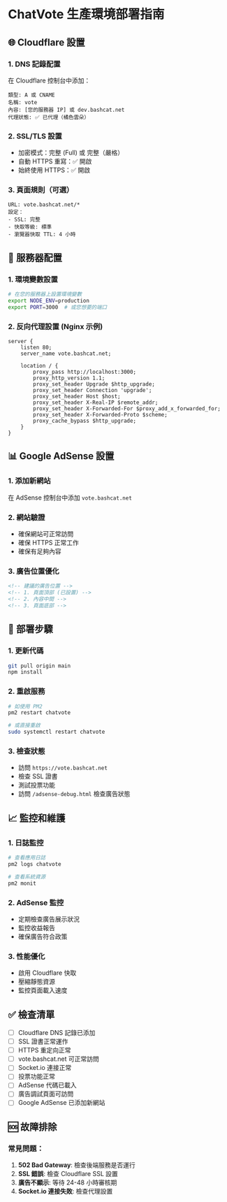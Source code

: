 # ChatVote 生產環境部署指南

## 🌐 Cloudflare 設置

### 1. DNS 記錄配置
在 Cloudflare 控制台中添加：
```
類型: A 或 CNAME
名稱: vote
內容: [您的服務器 IP] 或 dev.bashcat.net
代理狀態: ✅ 已代理（橘色雲朵）
```

### 2. SSL/TLS 設置
- 加密模式：完整 (Full) 或 完整（嚴格）
- 自動 HTTPS 重寫：✅ 開啟
- 始終使用 HTTPS：✅ 開啟

### 3. 頁面規則（可選）
```
URL: vote.bashcat.net/*
設定：
- SSL: 完整
- 快取等級: 標準
- 瀏覽器快取 TTL: 4 小時
```

## 🚀 服務器配置

### 1. 環境變數設置
```bash
# 在您的服務器上設置環境變數
export NODE_ENV=production
export PORT=3000  # 或您想要的端口
```

### 2. 反向代理設置 (Nginx 示例)
```nginx
server {
    listen 80;
    server_name vote.bashcat.net;
    
    location / {
        proxy_pass http://localhost:3000;
        proxy_http_version 1.1;
        proxy_set_header Upgrade $http_upgrade;
        proxy_set_header Connection 'upgrade';
        proxy_set_header Host $host;
        proxy_set_header X-Real-IP $remote_addr;
        proxy_set_header X-Forwarded-For $proxy_add_x_forwarded_for;
        proxy_set_header X-Forwarded-Proto $scheme;
        proxy_cache_bypass $http_upgrade;
    }
}
```

## 📊 Google AdSense 設置

### 1. 添加新網站
在 AdSense 控制台中添加 `vote.bashcat.net`

### 2. 網站驗證
- 確保網站可正常訪問
- 確保 HTTPS 正常工作
- 確保有足夠內容

### 3. 廣告位置優化
```html
<!-- 建議的廣告位置 -->
<!-- 1. 頁面頂部 (已設置) -->
<!-- 2. 內容中間 -->
<!-- 3. 頁面底部 -->
```

## 🔧 部署步驟

### 1. 更新代碼
```bash
git pull origin main
npm install
```

### 2. 重啟服務
```bash
# 如使用 PM2
pm2 restart chatvote

# 或直接重啟
sudo systemctl restart chatvote
```

### 3. 檢查狀態
- 訪問 `https://vote.bashcat.net`
- 檢查 SSL 證書
- 測試投票功能
- 訪問 `/adsense-debug.html` 檢查廣告狀態

## 📈 監控和維護

### 1. 日誌監控
```bash
# 查看應用日誌
pm2 logs chatvote

# 查看系統資源
pm2 monit
```

### 2. AdSense 監控
- 定期檢查廣告展示狀況
- 監控收益報告
- 確保廣告符合政策

### 3. 性能優化
- 啟用 Cloudflare 快取
- 壓縮靜態資源
- 監控頁面載入速度

## ✅ 檢查清單

- [ ] Cloudflare DNS 記錄已添加
- [ ] SSL 證書正常運作
- [ ] HTTPS 重定向正常
- [ ] vote.bashcat.net 可正常訪問
- [ ] Socket.io 連接正常
- [ ] 投票功能正常
- [ ] AdSense 代碼已載入
- [ ] 廣告調試頁面可訪問
- [ ] Google AdSense 已添加新網站

## 🆘 故障排除

### 常見問題：
1. **502 Bad Gateway**: 檢查後端服務是否運行
2. **SSL 錯誤**: 檢查 Cloudflare SSL 設置
3. **廣告不顯示**: 等待 24-48 小時審核期
4. **Socket.io 連接失敗**: 檢查代理設置